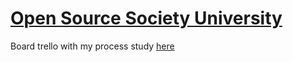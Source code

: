 # [Open Source Society University](https://github.com/ossu/computer-science) 

Board trello with my process study [here](https://trello.com/b/3IMu8hkn/oss-cs)

